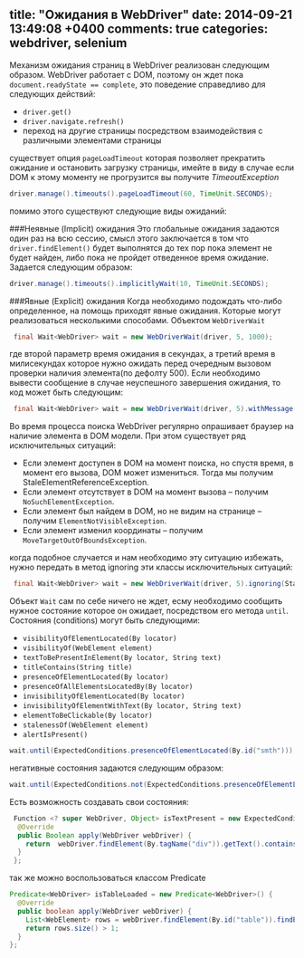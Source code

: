 title: "Ожидания в WebDriver"
date: 2014-09-21 13:49:08 +0400
comments: true
categories: webdriver, selenium 
---

Механизм ожидания страниц в WebDriver реализован следующим образом. WebDriver работает с DOM, поэтому он ждет пока `document.readyState == complete`, это поведение справедливо для следующих действий:

* `driver.get()`
* `driver.navigate.refresh()`
* переход на другие страницы посредством взаимодействия с различными элементами страницы

существует опция `pageLoadTimeout` которая позволяет прекратить ожидание и остановить загрузку страницы, имейте в виду в случае если DOM к этому моменту не прогрузится вы получите _TimeoutException_
<!--more-->


```java
driver.manage().timeouts().pageLoadTimeout(60, TimeUnit.SECONDS);
```

помимо этого существуют следующие виды ожиданий: 

###Неявные (Implicit) ожидания
Это глобальные ожидания задаются один раз на всю сессию, смысл этого заключается в том что `driver.findElement()` будет выполнятся до тех пор пока элемент не будет найден, либо пока не пройдет отведенное время ожидание. Задается следующим образом:

```java
driver.manage().timeouts().implicitlyWait(10, TimeUnit.SECONDS);
```


###Явные (Explicit) ожидания
Когда необходимо подождать что-либо определенное, на помощь приходят явные ожидания. Которые могут реализоваться несколькими способами. Объектом `WebDriverWait` 
```java
 final Wait<WebDriver> wait = new WebDriverWait(driver, 5, 1000);
```
где второй параметр время ожидания в секундах, а третий время в милисекундах которое нужно ожидать перед очередным вызовом проверки наличия элемента(по дефолту 500). Если необходимо вывести сообщение в случае неуспешного завершения ожидания, то код может быть следующим:

```java
 final Wait<WebDriver> wait = new WebDriverWait(driver, 5).withMessage("Element was not found");
```
Во время процесса поиска WebDriver регулярно опрашивает браузер на наличие элемента в DOM модели. При этом существует ряд исключительных ситуаций:

* Если элемент доступен в DOM на момент поиска, но спустя время, в момент его вызова, DOM может измениться. Тогда мы получим StaleElementReferenceException.
* Если элемент отсутствует в DOM на момент вызова – получим `NoSuchElementException`.
* Если элемент был найдем в DOM, но не видим на странице – получим `ElementNotVisibleException`.
* Если элемент изменил координаты – получим `MoveTargetOutOfBoundsException`.

когда подобное случается и нам необходимо эту ситуацию избежать, нужно передать в метод ignoring эти классы исключительных ситуаций:

```java
 final Wait<WebDriver> wait = new WebDriverWait(driver, 5).ignoring(StaleElementReferenceException.class, ElementNotVisibleException.class);
```

Объект `Wait` сам по себе ничего не ждет, есму необходимо сообщить нужное состояние которое он ожидает, посредством его метода `until`. Состояния (conditions) могут быть следующими:

* `visibilityOfElementLocated(By locator)`
* `visibilityOf(WebElement element)`
* `textToBePresentInElement(By locator, String text)`
* `titleContains(String title)`
* `presenceOfElementLocated(By locator)`
* `presenceOfAllElementsLocatedBy(By locator)`
* `invisibilityOfElementLocated(By locator)`
* `invisibilityOfElementWithText(By locator, String text)`
* `elementToBeClickable(By locator)`
* `stalenessOf(WebElement element)`
* `alertIsPresent()`

```java
wait.until(ExpectedConditions.presenceOfElementLocated(By.id("smth")));
```


негативные состояния задаются следующим образом:

```java
wait.until(ExpectedConditions.not(ExpectedConditions.presenceOfElementLocated(By.id("smth")));
```


Есть возможность создавать свои состояния:

```java
 Function <? super WebDriver, Object> isTextPresent = new ExpectedCondition<Object>() {
  @Override
  public Boolean apply(WebDriver webDriver) {
    return  webDriver.findElement(By.tagName("div")).getText().contains("Hello");
  }
 };
```

так же можно воспользоваться классом Predicate
```java
Predicate<WebDriver> isTableLoaded = new Predicate<WebDriver>() {
  @Override
  public boolean apply(WebDriver webDriver) {
    List<WebElement> rows = webDriver.findElement(By.id("table")).findElements(By.tagName("tr"));
    return rows.size() > 1;
  }
};
```


